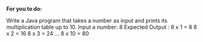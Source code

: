 **For you to do:**

Write a Java program that takes a number as input and prints its multiplication table up to 10.
Input a number: 8
Expected Output :
8 x 1 = 8
8 x 2 = 16
8 x 3 = 24
...
8 x 10 = 80